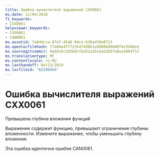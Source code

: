 ```yaml
---
title: Ошибка вычислителя выражений CXX0061
ms.date: 11/04/2016
f1_keywords:
- CXX0061
helpviewer_keywords:
- CXX0061
- CAN0061
ms.assetid: fa84dcca-87ef-4546-9dce-636ed39e0713
ms.openlocfilehash: f7a04e477723547498b1a9d08b00b0074c5d4bee
ms.sourcegitcommit: 0ab61bc3d2b6cfbd52a16c6ab2b97a8ea1864f12
ms.translationtype: MT
ms.contentlocale: ru-RU
ms.lasthandoff: 04/23/2019
ms.locfileid: "62299456"
---
```

# <a name="expression-evaluator-error-cxx0061"></a>Ошибка вычислителя выражений CXX0061

Превышена глубина вложения функций

Выражение содержит функцию, превышают ограничение глубины вложенности. Измените выражение, чтобы уменьшить глубину вложения.

Эта ошибка идентична ошибке CAN0061.